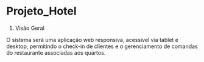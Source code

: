 # Projeto_Hotel

1. Visão Geral

O sistema será uma aplicação web responsiva, acessível via tablet e desktop, permitindo o check-in de clientes e o gerenciamento de comandas do restaurante associadas aos quartos.
